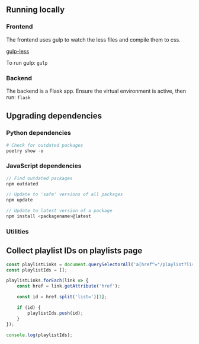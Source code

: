 ## Running locally

### Frontend
The frontend uses gulp to watch the less files and compile them to css.

[gulp-less](https://github.com/gulp-community/gulp-less)

To run gulp:
`gulp`

### Backend
The backend is a Flask app.
Ensure the virtual environment is active, then run:
`flask`

## Upgrading dependencies

### Python dependencies
```python
# Check for outdated packages
poetry show -o
```

### JavaScript dependencies
```javascript
// Find outdated packages
npm outdated

// Update to 'safe' versions of all packages
npm update

// Update to latest version of a package
npm install <packagename>@latest
```

### Utilities

## Collect playlist IDs on playlists page
```javascript
const playlistLinks = document.querySelectorAll('a[href^="/playlist?list="]');
const playlistIds = [];

playlistLinks.forEach(link => {
    const href = link.getAttribute('href');

    const id = href.split('list=')[1];

    if (id) {
        playlistIds.push(id);
    }
});

console.log(playlistIds);
```
